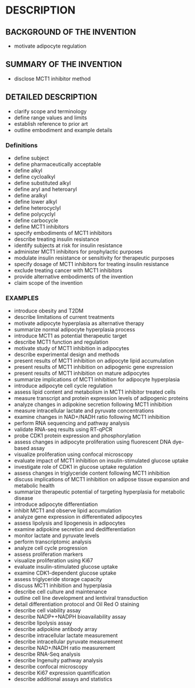# DESCRIPTION

## BACKGROUND OF THE INVENTION

- motivate adipocyte regulation

## SUMMARY OF THE INVENTION

- disclose MCT1 inhibitor method

## DETAILED DESCRIPTION

- clarify scope and terminology
- define range values and limits
- establish reference to prior art
- outline embodiment and example details

### Definitions

- define subject
- define pharmaceutically acceptable
- define alkyl
- define cycloalkyl
- define substituted alkyl
- define aryl and heteroaryl
- define aralkyl
- define lower alkyl
- define heterocyclyl
- define polycyclyl
- define carbocycle
- define MCT1 inhibitors
- specify embodiments of MCT1 inhibitors
- describe treating insulin resistance
- identify subjects at risk for insulin resistance
- administer MCT1 inhibitors for prophylactic purposes
- modulate insulin resistance or sensitivity for therapeutic purposes
- specify dosage of MCT1 inhibitors for treating insulin resistance
- exclude treating cancer with MCT1 inhibitors
- provide alternative embodiments of the invention
- claim scope of the invention

### EXAMPLES

- introduce obesity and T2DM
- describe limitations of current treatments
- motivate adipocyte hyperplasia as alternative therapy
- summarize normal adipocyte hyperplasia process
- introduce MCT1 as potential therapeutic target
- describe MCT1 function and regulation
- motivate study of MCT1 inhibition in adipocytes
- describe experimental design and methods
- present results of MCT1 inhibition on adipocyte lipid accumulation
- present results of MCT1 inhibition on adipogenic gene expression
- present results of MCT1 inhibition on mature adipocytes
- summarize implications of MCT1 inhibition for adipocyte hyperplasia
- introduce adipocyte cell cycle regulation
- assess lipid content and metabolism in MCT1 inhibitor treated cells
- measure transcript and protein expression levels of adipogenic proteins
- analyze changes in adipokine secretion following MCT1 inhibition
- measure intracellular lactate and pyruvate concentrations
- examine changes in NAD+/NADH ratio following MCT1 inhibition
- perform RNA sequencing and pathway analysis
- validate RNA-seq results using RT-qPCR
- probe CDK1 protein expression and phosphorylation
- assess changes in adipocyte proliferation using fluorescent DNA dye-based assay
- visualize proliferation using confocal microscopy
- evaluate impact of MCT1 inhibition on insulin-stimulated glucose uptake
- investigate role of CDK1 in glucose uptake regulation
- assess changes in triglyceride content following MCT1 inhibition
- discuss implications of MCT1 inhibition on adipose tissue expansion and metabolic health
- summarize therapeutic potential of targeting hyperplasia for metabolic disease
- introduce adipocyte differentiation
- inhibit MCT1 and observe lipid accumulation
- analyze gene expression in differentiated adipocytes
- assess lipolysis and lipogenesis in adipocytes
- examine adipokine secretion and dedifferentiation
- monitor lactate and pyruvate levels
- perform transcriptomic analysis
- analyze cell cycle progression
- assess proliferation markers
- visualize proliferation using Ki67
- evaluate insulin-stimulated glucose uptake
- examine CDK1-dependent glucose uptake
- assess triglyceride storage capacity
- discuss MCT1 inhibition and hyperplasia
- describe cell culture and maintenance
- outline cell line development and lentiviral transduction
- detail differentiation protocol and Oil Red O staining
- describe cell viability assay
- describe NADP++NADPH bioavailability assay
- describe lipolysis assay
- describe adipokine antibody array
- describe intracellular lactate measurement
- describe intracellular pyruvate measurement
- describe NAD+/NADH ratio measurement
- describe RNA-Seq analysis
- describe Ingenuity pathway analysis
- describe confocal microscopy
- describe Ki67 expression quantification
- describe additional assays and statistics

